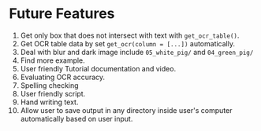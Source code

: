 # Future Features

1.  Get only box that does not intersect with text with `get_ocr_table()`.
2.  Get OCR table data by set `get_ocr(column = [...])` automatically.
3.  Deal with blur and dark image include `05_white_pig/` and `04_green_pig/`
4.  Find more example.
5.  User friendly Tutorial documentation and video.
6.  Evaluating OCR accuracy.
7.  Spelling checking
8.  User friendly script.
9.  Hand writing text.
10. Allow user to save output in any directory inside user's computer automatically based on user input.
